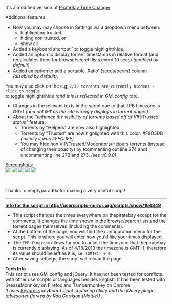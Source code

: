 It's a modified version of [PirateBay Time Changer](http://userscripts-mirror.org/scripts/show/164849)

Additional features:
- Now you may may choose in Settings via a dropdown menu between: 
  - highlighting trusted, 
  - hiding non trusted, or 
  - show all
- Added a keyboard shortcut \` to toggle highlight/hide,
- Added an option to display torrent timestamps in relative format (and recalculates them for browse/search lists every 10 secs) _(enabled by default)_,
- Added an option to add a sortable 'Ratio' (seeds/peers) column _(disabled by default)_. 

You may also click on the e.g, `7/30 torrents are currently hidden) - click to toggle`  
to toggle highlight/hide *(and this is reflected in GM_config too)*.  
- Changes in the relevant texts in the script due to that TPB timezone is `GMT+1` *(and not `GMT` as the site wrongly displays in torrent pages)*  
- About the *"enhance the visibility of torrents based off of VIP/Trusted status"* feature:  
  - Torrents by "Helpers" are now also highlighted.  
  - Torrents by "Trusted" are now highlighted with this color: #F9D5DB *(initially it was #FECDFE)*  
  - You may hide non VIP/Trusted/Moderators/Helpers torrents (instead of changing their opacity) by (commenting out line 274 and) uncommenting line 272 and 273.  *(see v0.9.0)*


<u>Screenshots</u>:  
[![](https://i.imgur.com/UjfPtJis.jpg)](https://i.imgur.com/UjfPtJi.jpg) [![](https://i.imgur.com/LRIXDwys.jpg)](https://i.imgur.com/LRIXDwy.jpg) [![](https://s3.amazonaws.com/uso_ss/21237/thumb.jpg?1366305203)](http://s3.amazonaws.com/uso_ss/21237/large.jpg?1366305203) [![](https://i.imgur.com/lAJiCJcs.jpg)](https://i.imgur.com/lAJiCJc.jpg) [![](https://i.imgur.com/wyyJiujs.jpg)](https://i.imgur.com/wyyJiuj.jpg)

<br/>





Thanks to emptyparad0x for making a very useful script!


---




<u><b>Info for the script in http://userscripts-mirror.org/scripts/show/164849</b></u>

- This script changes the times everywhere on thepiratebay except for the comments. It changes the time shown in the browse/search lists and the torrent pages themselves (including the comments).
- At the bottom of the page, you will find the configuration menu for the script. This is where you will enter how you'd like your times displayed.
- The `TPB Timezone` allows for you to adjust the timezone that thepiratebay is currently displaying. As of 4/18/2013 the timezone is GMT+1, therefore its value should be left as it is, i.e. `(GMT+1) + 0`.
- After saving settings, the script will reload the page.

**Tech Info**  
This script uses GM_config and jQuery. It has not been tested for conflicts with other userscripts or languages besides English. It has been tested with GreaseMonnkey on Firefox and Tampermonkey on Chrome.
<br>
*It uses [Keypress](https://github.com/dmauro/Keypress/) keyboard input capturing utility and the jQuery plugin [tablesorter](http://mottie.github.io/tablesorter/docs/index.html) (forked by Rob Garrison (Mottie)) .*